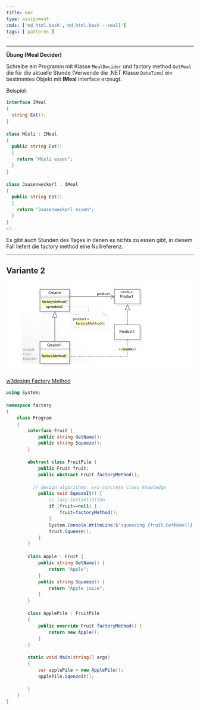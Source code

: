 ```yaml
---
title: Doc
type: assignment
cmds: ['md_html.bash','md_html.bash --small']
tags: [ patterns ]
---
```


---

**Übung (Meal Decider)**

Schreibe ein Programm mit Klasse `MealDecider`  und factory method `GetMeal` die für die aktuelle Stunde (Verwende die .NET Klasse `DateTime`) ein bestimmtes Objekt mit **IMeal** interface erzeugt. 

Beispiel:

```csharp
interface IMeal
{
  string Eat();
}

class Müsli : IMeal
{
  public string Eat()
  {
    return "Müsli essen";
  }
}

class Jausenweckerl : IMeal
{
  public string Eat()
  {
    return "Jausenweckerl essen";
  }
}
//...
```

Es gibt auch Stunden des Tages in denen es nichts zu essen gibt, in diesem Fall liefert die factory method eine Nullreferenz.

---



## Variante 2

![W3sDesign_Factory_Method_Design_Pattern_UML](fig/W3sDesign_Factory_Method_Design_Pattern_UML.jpg)



[w3design Factory Method](http://w3sdesign.com/?gr=c03&ugr=proble#gf)

```csharp
using System;

namespace factory
{
    class Program
    {
        interface Fruit {
            public string GetName();
            public string Squeeze();
        }

        abstract class FruitPile {
            public Fruit fruit;
            public abstract Fruit factoryMethod();
            
          // design algorithms: w/o concrete class knowledge
            public void SqeezeIt() {
                // lazy instantiation
                if (fruit==null) {
                    fruit=factoryMethod();
                }
                System.Console.WriteLine($"squeezing {fruit.GetName()} gives {fruit.Squeeze()} ");
                fruit.Squeeze();
            }
        }

        class Apple : Fruit {
            public string GetName() {
                return "Apple";
            }
            public string Squeeze() {
                return "Apple juice";
            }
        }

        class ApplePile : FruitPile
        {
            public override Fruit factoryMethod() {
                return new Apple();
            }
        }

        static void Main(string[] args)
        {
            var applePile = new ApplePile();
            applePile.SqeezeIt();

        }
    }
}
	
```

